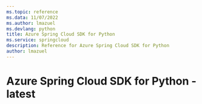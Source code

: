 ```yaml
---
ms.topic: reference
ms.data: 11/07/2022
ms.author: lmazuel
ms.devlang: python
title: Azure Spring Cloud SDK for Python
ms.service: springcloud
description: Reference for Azure Spring Cloud SDK for Python
author: lmazuel
---
```

# Azure Spring Cloud SDK for Python - latest